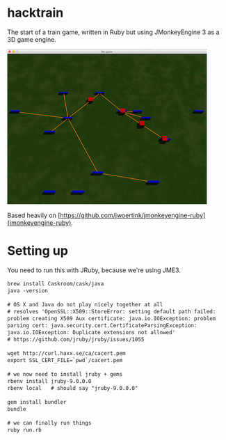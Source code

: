 hacktrain
=========

The start of a train game, written in Ruby but using JMonkeyEngine 3 as a 3D game engine.

![Screenshot](https://raw.githubusercontent.com/soundasleep/hacktrain/master/screenshot.png)

Based heavily on [https://github.com/jwoertink/jmonkeyengine-ruby](jmonkeyengine-ruby).

# Setting up

You need to run this with JRuby, because we're using JME3.

```
brew install Caskroom/cask/java
java -version

# OS X and Java do not play nicely together at all
# resolves 'OpenSSL::X509::StoreError: setting default path failed: problem creating X509 Aux certificate: java.io.IOException: problem parsing cert: java.security.cert.CertificateParsingException: java.io.IOException: Duplicate extensions not allowed'
# https://github.com/jruby/jruby/issues/1055

wget http://curl.haxx.se/ca/cacert.pem
export SSL_CERT_FILE=`pwd`/cacert.pem

# we now need to install jruby + gems
rbenv install jruby-9.0.0.0
rbenv local   # should say "jruby-9.0.0.0"

gem install bundler
bundle

# we can finally run things
ruby run.rb
```
